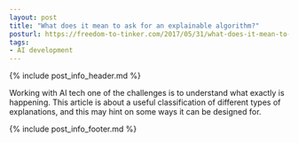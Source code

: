 ```yaml
---
layout: post
title: "What does it mean to ask for an explainable algorithm?"
posturl: https://freedom-to-tinker.com/2017/05/31/what-does-it-mean-to-ask-for-an-explainable-algorithm/
tags:
- AI development
---
```


{% include post_info_header.md %}

Working with AI tech one of the challenges is to understand what exactly is happening. This article is about a useful classification of different types of explanations, and this may hint on some ways it can be designed for.

<!--more-->
{% include post_info_footer.md %}
